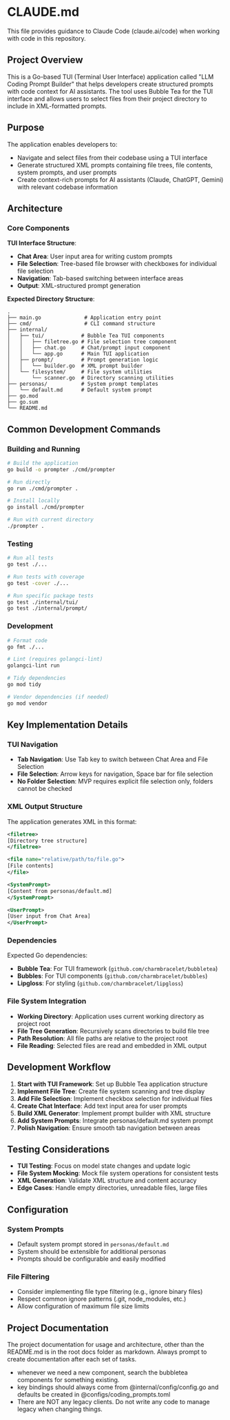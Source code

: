 # CLAUDE.md

This file provides guidance to Claude Code (claude.ai/code) when working with code in this repository.

## Project Overview

This is a Go-based TUI (Terminal User Interface) application called "LLM Coding Prompt Builder" that helps developers create structured prompts with code context for AI assistants. The tool uses Bubble Tea for the TUI interface and allows users to select files from their project directory to include in XML-formatted prompts.

## Purpose

The application enables developers to:
- Navigate and select files from their codebase using a TUI interface
- Generate structured XML prompts containing file trees, file contents, system prompts, and user prompts
- Create context-rich prompts for AI assistants (Claude, ChatGPT, Gemini) with relevant codebase information

## Architecture

### Core Components

**TUI Interface Structure**:
- **Chat Area**: User input area for writing custom prompts
- **File Selection**: Tree-based file browser with checkboxes for individual file selection
- **Navigation**: Tab-based switching between interface areas
- **Output**: XML-structured prompt generation

**Expected Directory Structure**:
```
.
├── main.go              # Application entry point
├── cmd/                 # CLI command structure
├── internal/
│   ├── tui/            # Bubble Tea TUI components
│   │   ├── filetree.go # File selection tree component
│   │   ├── chat.go     # Chat/prompt input component
│   │   └── app.go      # Main TUI application
│   ├── prompt/         # Prompt generation logic
│   │   └── builder.go  # XML prompt builder
│   └── filesystem/     # File system utilities
│       └── scanner.go  # Directory scanning utilities
├── personas/           # System prompt templates
│   └── default.md      # Default system prompt
├── go.mod
├── go.sum
└── README.md
```

## Common Development Commands

### Building and Running
```bash
# Build the application
go build -o prompter ./cmd/prompter

# Run directly
go run ./cmd/prompter .

# Install locally
go install ./cmd/prompter

# Run with current directory
./prompter .
```

### Testing
```bash
# Run all tests
go test ./...

# Run tests with coverage
go test -cover ./...

# Run specific package tests
go test ./internal/tui/
go test ./internal/prompt/
```

### Development
```bash
# Format code
go fmt ./...

# Lint (requires golangci-lint)
golangci-lint run

# Tidy dependencies
go mod tidy

# Vendor dependencies (if needed)
go mod vendor
```

## Key Implementation Details

### TUI Navigation
- **Tab Navigation**: Use Tab key to switch between Chat Area and File Selection
- **File Selection**: Arrow keys for navigation, Space bar for file selection
- **No Folder Selection**: MVP requires explicit file selection only, folders cannot be checked

### XML Output Structure
The application generates XML in this format:
```xml
<filetree>
[Directory tree structure]
</filetree>

<file name="relative/path/to/file.go">
[File contents]
</file>

<SystemPrompt>
[Content from personas/default.md]
</SystemPrompt>

<UserPrompt>
[User input from Chat Area]
</UserPrompt>
```

### Dependencies
Expected Go dependencies:
- **Bubble Tea**: For TUI framework (`github.com/charmbracelet/bubbletea`)
- **Bubbles**: For TUI components (`github.com/charmbracelet/bubbles`)
- **Lipgloss**: For styling (`github.com/charmbracelet/lipgloss`)

### File System Integration
- **Working Directory**: Application uses current working directory as project root
- **File Tree Generation**: Recursively scans directories to build file tree
- **Path Resolution**: All file paths are relative to the project root
- **File Reading**: Selected files are read and embedded in XML output

## Development Workflow

1. **Start with TUI Framework**: Set up Bubble Tea application structure
2. **Implement File Tree**: Create file system scanning and tree display
3. **Add File Selection**: Implement checkbox selection for individual files
4. **Create Chat Interface**: Add text input area for user prompts
5. **Build XML Generator**: Implement prompt builder with XML structure
6. **Add System Prompts**: Integrate personas/default.md system prompt
7. **Polish Navigation**: Ensure smooth tab navigation between areas

## Testing Considerations

- **TUI Testing**: Focus on model state changes and update logic
- **File System Mocking**: Mock file system operations for consistent tests
- **XML Generation**: Validate XML structure and content accuracy
- **Edge Cases**: Handle empty directories, unreadable files, large files

## Configuration

### System Prompts
- Default system prompt stored in `personas/default.md`
- System should be extensible for additional personas
- Prompts should be configurable and easily modified

### File Filtering
- Consider implementing file type filtering (e.g., ignore binary files)
- Respect common ignore patterns (.git, node_modules, etc.)
- Allow configuration of maximum file size limits

## Project Documentation

The project documentation for usage and architecture, other than the README.md is in the root docs folder as markdown.
Always prompt to create documentation after each set of tasks.
- whenever we need a new component, search the bubbletea components for something existing.
- key bindings should always come from @internal/config/config.go and defaults be created in @configs/coding_prompts.toml
- There are NOT any legacy clients. Do not write any code to manage legacy when changing things.